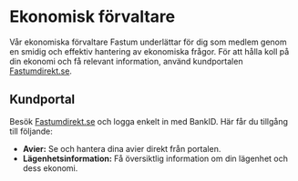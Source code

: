 # Ekonomisk förvaltare

Vår ekonomiska förvaltare Fastum underlättar för dig som medlem genom en smidig
och effektiv hantering av ekonomiska frågor. För att hålla koll på din ekonomi
och få relevant information, använd kundportalen
[Fastumdirekt.se](https://www.fastumdirekt.se).

## Kundportal

Besök [Fastumdirekt.se](https://www.fastumdirekt.se) och logga enkelt in med
BankID. Här får du tillgång till följande:

- **Avier:** Se och hantera dina avier direkt från portalen.
- **Lägenhetsinformation:** Få översiktlig information om din lägenhet och dess
  ekonomi.
